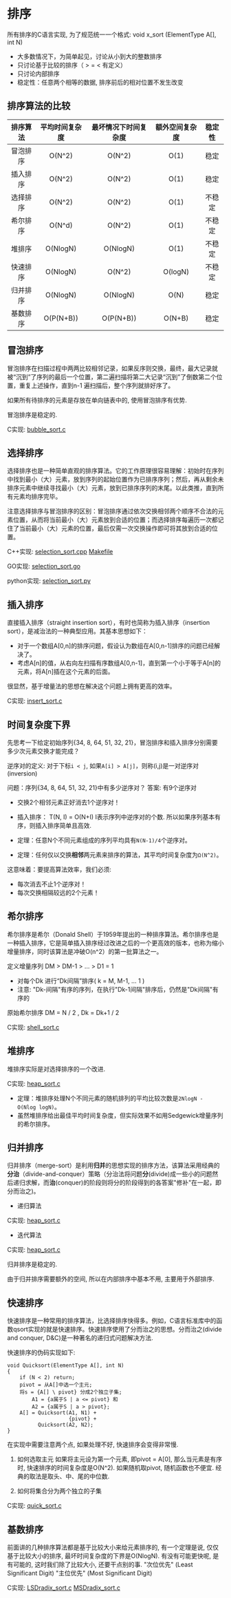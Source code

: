 # 排序

所有排序的C语言实现, 为了规范统一一个格式:
void x_sort (ElementType A[], int N)
+ 大多数情况下，为简单起见，讨论从小到大的整数排序
+ 只讨论基于比较的排序（ > = < 有定义）
+ 只讨论内部排序
+ 稳定性：任意两个相等的数据, 排序前后的相对位置不发生改变

## 排序算法的比较

| 排序算法 | 平均时间复杂度 | 最坏情况下时间复杂度 | 额外空间复杂度 | 稳定性 |
| :-: | :-: | :-: | :-: | :-: |
| 冒泡排序 | O(N^2) | O(N^2) | O(1) | 稳定 |
| 插入排序 | O(N^2) | O(N^2) | O(1) | 稳定 |
| 选择排序 | O(N^2) | O(N^2) | O(1) | 不稳定 |
| 希尔排序 | O(N^d) | O(N^2) | O(1) | 不稳定 |
| 堆排序 | O(NlogN) | O(NlogN) | O(1) | 不稳定 |
| 快速排序 | O(NlogN) | O(N^2) | O(logN) | 不稳定 |
| 归并排序 | O(NlogN) | O(NlogN) | O(N) | 稳定 |
| 基数排序 | O(P(N+B)) | O(P(N+B)) | O(N+B) | 稳定 |

## 冒泡排序

冒泡排序在扫描过程中两两比较相邻记录，如果反序则交换，最终，最大记录就被“沉到”了序列的最后一个位置，第二遍扫描将第二大记录“沉到”了倒数第二个位置，重复上述操作，直到n-1 遍扫描后，整个序列就排好序了。

如果所有待排序的元素是存放在单向链表中的, 使用冒泡排序有优势.

冒泡排序是稳定的.

C实现:
    [bubble_sort.c](../code/bubble_sort.c)

## 选择排序

选择排序也是一种简单直观的排序算法。它的工作原理很容易理解：初始时在序列中找到最小（大）元素，放到序列的起始位置作为已排序序列；然后，再从剩余未排序元素中继续寻找最小（大）元素，放到已排序序列的末尾。以此类推，直到所有元素均排序完毕。

注意选择排序与冒泡排序的区别：冒泡排序通过依次交换相邻两个顺序不合法的元素位置，从而将当前最小（大）元素放到合适的位置；而选择排序每遍历一次都记住了当前最小（大）元素的位置，最后仅需一次交换操作即可将其放到合适的位置。

C++实现:
    [selection_sort.cpp](../code/selection_sort/selection_sort.cpp)
    [Makefile](../code/selection_sort/Makefile)

GO实现:
    [selection_sort.go](../code/selection_sort/selection_sort.go)

python实现:
    [selection_sort.py](../code/selection_sort/selection_sort.py)

## 插入排序

直接插入排序（straight insertion sort），有时也简称为插入排序（insertion sort），是减治法的一种典型应用。其基本思想如下：

+ 对于一个数组A[0,n]的排序问题，假设认为数组在A[0,n-1]排序的问题已经解决了。
+ 考虑A[n]的值，从右向左扫描有序数组A[0,n-1]，直到第一个小于等于A[n]的元素，将A[n]插在这个元素的后面。

很显然，基于增量法的思想在解决这个问题上拥有更高的效率。

C实现:
    [insert_sort.c](../code/insert_sort.c)

## 时间复杂度下界

先思考一下给定初始序列{34, 8, 64, 51, 32, 21}，冒泡排序和插入排序分别需要多少次元素交换才能完成？

逆序对的定义:
对于下标`i < j`, 如果`A[i] > A[j]`，则称(i,j)是一对逆序对(inversion)

问题：序列{34, 8, 64, 51, 32, 21}中有多少逆序对？
答案: 有9个逆序对
+ 交换2个相邻元素正好消去1个逆序对！
+ 插入排序： T(N, I) = O(N+I)
    I表示序列中逆序对的个数.
所以如果序列基本有序，则插入排序简单且高效.

+ 定理：任意N个不同元素组成的序列平均具有`N(N-1)/4`个逆序对。
+ 定理：任何仅以交换**相邻**两元素来排序的算法，其平均时间复杂度为`Ω(N^2)`。

这意味着：要提高算法效率，我们必须:
+ 每次消去不止1个逆序对！
+ 每次交换相隔较远的2个元素！

## 希尔排序

希尔排序是希尔（Donald Shell）于1959年提出的一种排序算法。希尔排序也是一种插入排序，它是简单插入排序经过改进之后的一个更高效的版本，也称为缩小增量排序，同时该算法是冲破O(n^2）的第一批算法之一。

定义增量序列 DM > DM-1 > … > D1 = 1
+ 对每个Dk 进行“Dk间隔”排序( k = M, M-1, … 1 )
+ 注意: "Dk-间隔"有序的序列，在执行"Dk-1间隔"排序后，仍然是"Dk间隔"有序的

原始希尔排序 DM = N / 2 , Dk = Dk+1 / 2

C实现:
    [shell_sort.c](../code/shell_sort.c)

## 堆排序

堆排序实际是对选择排序的一个改进.

C实现:
    [heap_sort.c](../code/heap_sort.c)

+ 定理：堆排序处理N个不同元素的随机排列的平均比较次数是`2NlogN - O(Nlog logN)`。
+ 虽然堆排序给出最佳平均时间复杂度，但实际效果不如用Sedgewick增量序列的希尔排序。

## 归并排序

归并排序（merge-sort）是利用**归并**的思想实现的排序方法，该算法采用经典的**分治**（divide-and-conquer）策略（分治法将问题**分**(divide)成一些小的问题然后递归求解，而**治**(conquer)的阶段则将分的阶段得到的各答案"修补"在一起，即分而治之)。

+ 递归算法

C实现:
    [heap_sort.c](../code/merge_sort_1.c)

+ 迭代算法

C实现:
    [heap_sort.c](../code/merge_sort_2.c)

归并排序是稳定的.

由于归并排序需要额外的空间, 所以在内部排序中基本不用, 主要用于外部排序.

## 快速排序

快速排序是一种常用的排序算法，比选择排序快得多。例如，C语言标准库中的函数qsort实现的就是快速排序。快速排序使用了分而治之的思想。分而治之(divide and conquer, D&C)是一种著名的递归式问题解决方法.

快速排序的伪码实现如下:

    void Quicksort(ElementType A[], int N)
    {
        if (N < 2) return;
        pivot = 从A[]中选一个主元;
        将s = {A[] \ pivot} 分成2个独立子集;
            A1 = {a属于S | a <= pivot} 和
            A2 = {a属于S | a > pivot};
        A[] = Quicksort(A1, N1) +
                        {pivot} +
              Quicksort(A2, N2);
    }

在实现中需要注意两个点, 如果处理不好, 快速排序会变得非常慢.

1. 如何选取主元
如果将主元设为第一个元素, 即pivot = A[0], 那么当元素是有序时, 快速排序的时间复杂度是O(N^2).
如果随机取pivot, 随机函数也不便宜.
经典的取法是取头、中、尾的中位数.

2. 如何将集合分为两个独立的子集

C实现:
    [quick_sort.c](../code/quick_sort/quick_sort.c)

## 基数排序

前面讲的几种排序算法都是基于比较大小来给元素排序的, 有一个定理是说, 仅仅基于比较大小的排序, 最坏时间复杂度的下界是O(NlogN). 有没有可能更快呢, 是有可能的, 这时我们除了比较大小, 还要干点别的事.
"次位优先" (Least Significant Digit)
"主位优先" (Most Significant Digit)

C实现:
    [LSDradix_sort.c](../code/LSDradix_sort.c)
    [MSDradix_sort.c](../code/MSDradix_sort.c)
